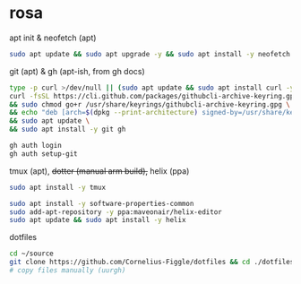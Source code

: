 # rosa

apt init & neofetch (apt)

```bash
sudo apt update && sudo apt upgrade -y && sudo apt install -y neofetch
```

git (apt) & gh (apt-ish, from gh docs)

```bash
type -p curl >/dev/null || (sudo apt update && sudo apt install curl -y)
curl -fsSL https://cli.github.com/packages/githubcli-archive-keyring.gpg | sudo dd of=/usr/share/keyrings/githubcli-archive-keyring.gpg \
&& sudo chmod go+r /usr/share/keyrings/githubcli-archive-keyring.gpg \
&& echo "deb [arch=$(dpkg --print-architecture) signed-by=/usr/share/keyrings/githubcli-archive-keyring.gpg] https://cli.github.com/packages stable main" | sudo tee /etc/apt/sources.list.d/github-cli.list > /dev/null \
&& sudo apt update \
&& sudo apt install -y git gh

gh auth login
gh auth setup-git
```

tmux (apt), ~~dotter (manual arm build),~~ helix (ppa)

```bash
sudo apt install -y tmux

sudo apt install -y software-properties-common
sudo add-apt-repository -y ppa:maveonair/helix-editor
sudo apt update && sudo apt install -y helix
```

dotfiles

```bash
cd ~/source
git clone https://github.com/Cornelius-Figgle/dotfiles && cd ./dotfiles
# copy files manually (uurgh)
```
